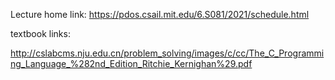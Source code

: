 Lecture home link: https://pdos.csail.mit.edu/6.S081/2021/schedule.html

textbook links:

http://cslabcms.nju.edu.cn/problem_solving/images/c/cc/The_C_Programming_Language_%282nd_Edition_Ritchie_Kernighan%29.pdf
